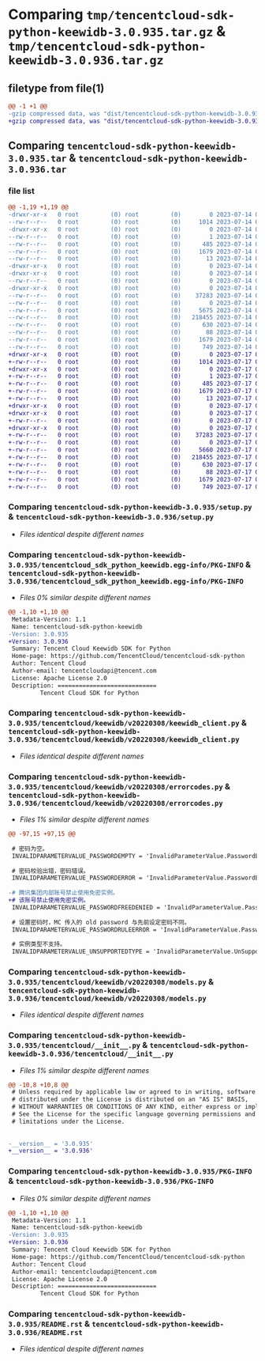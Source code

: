 # Comparing `tmp/tencentcloud-sdk-python-keewidb-3.0.935.tar.gz` & `tmp/tencentcloud-sdk-python-keewidb-3.0.936.tar.gz`

## filetype from file(1)

```diff
@@ -1 +1 @@
-gzip compressed data, was "dist/tencentcloud-sdk-python-keewidb-3.0.935.tar", last modified: Fri Jul 14 00:33:17 2023, max compression
+gzip compressed data, was "dist/tencentcloud-sdk-python-keewidb-3.0.936.tar", last modified: Mon Jul 17 00:29:47 2023, max compression
```

## Comparing `tencentcloud-sdk-python-keewidb-3.0.935.tar` & `tencentcloud-sdk-python-keewidb-3.0.936.tar`

### file list

```diff
@@ -1,19 +1,19 @@
-drwxr-xr-x   0 root         (0) root         (0)        0 2023-07-14 00:33:17.000000 tencentcloud-sdk-python-keewidb-3.0.935/
--rw-r--r--   0 root         (0) root         (0)     1014 2023-07-14 00:33:17.000000 tencentcloud-sdk-python-keewidb-3.0.935/setup.py
-drwxr-xr-x   0 root         (0) root         (0)        0 2023-07-14 00:33:17.000000 tencentcloud-sdk-python-keewidb-3.0.935/tencentcloud_sdk_python_keewidb.egg-info/
--rw-r--r--   0 root         (0) root         (0)        1 2023-07-14 00:33:17.000000 tencentcloud-sdk-python-keewidb-3.0.935/tencentcloud_sdk_python_keewidb.egg-info/dependency_links.txt
--rw-r--r--   0 root         (0) root         (0)      485 2023-07-14 00:33:17.000000 tencentcloud-sdk-python-keewidb-3.0.935/tencentcloud_sdk_python_keewidb.egg-info/SOURCES.txt
--rw-r--r--   0 root         (0) root         (0)     1679 2023-07-14 00:33:17.000000 tencentcloud-sdk-python-keewidb-3.0.935/tencentcloud_sdk_python_keewidb.egg-info/PKG-INFO
--rw-r--r--   0 root         (0) root         (0)       13 2023-07-14 00:33:17.000000 tencentcloud-sdk-python-keewidb-3.0.935/tencentcloud_sdk_python_keewidb.egg-info/top_level.txt
-drwxr-xr-x   0 root         (0) root         (0)        0 2023-07-14 00:33:17.000000 tencentcloud-sdk-python-keewidb-3.0.935/tencentcloud/
-drwxr-xr-x   0 root         (0) root         (0)        0 2023-07-14 00:33:17.000000 tencentcloud-sdk-python-keewidb-3.0.935/tencentcloud/keewidb/
--rw-r--r--   0 root         (0) root         (0)        0 2023-07-14 00:33:17.000000 tencentcloud-sdk-python-keewidb-3.0.935/tencentcloud/keewidb/__init__.py
-drwxr-xr-x   0 root         (0) root         (0)        0 2023-07-14 00:33:17.000000 tencentcloud-sdk-python-keewidb-3.0.935/tencentcloud/keewidb/v20220308/
--rw-r--r--   0 root         (0) root         (0)    37283 2023-07-14 00:33:17.000000 tencentcloud-sdk-python-keewidb-3.0.935/tencentcloud/keewidb/v20220308/keewidb_client.py
--rw-r--r--   0 root         (0) root         (0)        0 2023-07-14 00:33:17.000000 tencentcloud-sdk-python-keewidb-3.0.935/tencentcloud/keewidb/v20220308/__init__.py
--rw-r--r--   0 root         (0) root         (0)     5675 2023-07-14 00:33:17.000000 tencentcloud-sdk-python-keewidb-3.0.935/tencentcloud/keewidb/v20220308/errorcodes.py
--rw-r--r--   0 root         (0) root         (0)   218455 2023-07-14 00:33:17.000000 tencentcloud-sdk-python-keewidb-3.0.935/tencentcloud/keewidb/v20220308/models.py
--rw-r--r--   0 root         (0) root         (0)      630 2023-07-14 00:33:17.000000 tencentcloud-sdk-python-keewidb-3.0.935/tencentcloud/__init__.py
--rw-r--r--   0 root         (0) root         (0)       88 2023-07-14 00:33:17.000000 tencentcloud-sdk-python-keewidb-3.0.935/setup.cfg
--rw-r--r--   0 root         (0) root         (0)     1679 2023-07-14 00:33:17.000000 tencentcloud-sdk-python-keewidb-3.0.935/PKG-INFO
--rw-r--r--   0 root         (0) root         (0)      749 2023-07-14 00:33:17.000000 tencentcloud-sdk-python-keewidb-3.0.935/README.rst
+drwxr-xr-x   0 root         (0) root         (0)        0 2023-07-17 00:29:47.000000 tencentcloud-sdk-python-keewidb-3.0.936/
+-rw-r--r--   0 root         (0) root         (0)     1014 2023-07-17 00:29:47.000000 tencentcloud-sdk-python-keewidb-3.0.936/setup.py
+drwxr-xr-x   0 root         (0) root         (0)        0 2023-07-17 00:29:47.000000 tencentcloud-sdk-python-keewidb-3.0.936/tencentcloud_sdk_python_keewidb.egg-info/
+-rw-r--r--   0 root         (0) root         (0)        1 2023-07-17 00:29:47.000000 tencentcloud-sdk-python-keewidb-3.0.936/tencentcloud_sdk_python_keewidb.egg-info/dependency_links.txt
+-rw-r--r--   0 root         (0) root         (0)      485 2023-07-17 00:29:47.000000 tencentcloud-sdk-python-keewidb-3.0.936/tencentcloud_sdk_python_keewidb.egg-info/SOURCES.txt
+-rw-r--r--   0 root         (0) root         (0)     1679 2023-07-17 00:29:47.000000 tencentcloud-sdk-python-keewidb-3.0.936/tencentcloud_sdk_python_keewidb.egg-info/PKG-INFO
+-rw-r--r--   0 root         (0) root         (0)       13 2023-07-17 00:29:47.000000 tencentcloud-sdk-python-keewidb-3.0.936/tencentcloud_sdk_python_keewidb.egg-info/top_level.txt
+drwxr-xr-x   0 root         (0) root         (0)        0 2023-07-17 00:29:47.000000 tencentcloud-sdk-python-keewidb-3.0.936/tencentcloud/
+drwxr-xr-x   0 root         (0) root         (0)        0 2023-07-17 00:29:47.000000 tencentcloud-sdk-python-keewidb-3.0.936/tencentcloud/keewidb/
+-rw-r--r--   0 root         (0) root         (0)        0 2023-07-17 00:29:47.000000 tencentcloud-sdk-python-keewidb-3.0.936/tencentcloud/keewidb/__init__.py
+drwxr-xr-x   0 root         (0) root         (0)        0 2023-07-17 00:29:47.000000 tencentcloud-sdk-python-keewidb-3.0.936/tencentcloud/keewidb/v20220308/
+-rw-r--r--   0 root         (0) root         (0)    37283 2023-07-17 00:29:47.000000 tencentcloud-sdk-python-keewidb-3.0.936/tencentcloud/keewidb/v20220308/keewidb_client.py
+-rw-r--r--   0 root         (0) root         (0)        0 2023-07-17 00:29:47.000000 tencentcloud-sdk-python-keewidb-3.0.936/tencentcloud/keewidb/v20220308/__init__.py
+-rw-r--r--   0 root         (0) root         (0)     5660 2023-07-17 00:29:47.000000 tencentcloud-sdk-python-keewidb-3.0.936/tencentcloud/keewidb/v20220308/errorcodes.py
+-rw-r--r--   0 root         (0) root         (0)   218455 2023-07-17 00:29:47.000000 tencentcloud-sdk-python-keewidb-3.0.936/tencentcloud/keewidb/v20220308/models.py
+-rw-r--r--   0 root         (0) root         (0)      630 2023-07-17 00:29:47.000000 tencentcloud-sdk-python-keewidb-3.0.936/tencentcloud/__init__.py
+-rw-r--r--   0 root         (0) root         (0)       88 2023-07-17 00:29:47.000000 tencentcloud-sdk-python-keewidb-3.0.936/setup.cfg
+-rw-r--r--   0 root         (0) root         (0)     1679 2023-07-17 00:29:47.000000 tencentcloud-sdk-python-keewidb-3.0.936/PKG-INFO
+-rw-r--r--   0 root         (0) root         (0)      749 2023-07-17 00:29:47.000000 tencentcloud-sdk-python-keewidb-3.0.936/README.rst
```

### Comparing `tencentcloud-sdk-python-keewidb-3.0.935/setup.py` & `tencentcloud-sdk-python-keewidb-3.0.936/setup.py`

 * *Files identical despite different names*

### Comparing `tencentcloud-sdk-python-keewidb-3.0.935/tencentcloud_sdk_python_keewidb.egg-info/PKG-INFO` & `tencentcloud-sdk-python-keewidb-3.0.936/tencentcloud_sdk_python_keewidb.egg-info/PKG-INFO`

 * *Files 0% similar despite different names*

```diff
@@ -1,10 +1,10 @@
 Metadata-Version: 1.1
 Name: tencentcloud-sdk-python-keewidb
-Version: 3.0.935
+Version: 3.0.936
 Summary: Tencent Cloud Keewidb SDK for Python
 Home-page: https://github.com/TencentCloud/tencentcloud-sdk-python
 Author: Tencent Cloud
 Author-email: tencentcloudapi@tencent.com
 License: Apache License 2.0
 Description: ============================
         Tencent Cloud SDK for Python
```

### Comparing `tencentcloud-sdk-python-keewidb-3.0.935/tencentcloud/keewidb/v20220308/keewidb_client.py` & `tencentcloud-sdk-python-keewidb-3.0.936/tencentcloud/keewidb/v20220308/keewidb_client.py`

 * *Files identical despite different names*

### Comparing `tencentcloud-sdk-python-keewidb-3.0.935/tencentcloud/keewidb/v20220308/errorcodes.py` & `tencentcloud-sdk-python-keewidb-3.0.936/tencentcloud/keewidb/v20220308/errorcodes.py`

 * *Files 1% similar despite different names*

```diff
@@ -97,15 +97,15 @@
 
 # 密码为空。
 INVALIDPARAMETERVALUE_PASSWORDEMPTY = 'InvalidParameterValue.PasswordEmpty'
 
 # 密码校验出错，密码错误。
 INVALIDPARAMETERVALUE_PASSWORDERROR = 'InvalidParameterValue.PasswordError'
 
-# 腾讯集团内部账号禁止使用免密实例。
+# 该账号禁止使用免密实例。
 INVALIDPARAMETERVALUE_PASSWORDFREEDENIED = 'InvalidParameterValue.PasswordFreeDenied'
 
 # 设置密码时，MC 传入的 old password 与先前设定密码不同。
 INVALIDPARAMETERVALUE_PASSWORDRULEERROR = 'InvalidParameterValue.PasswordRuleError'
 
 # 实例类型不支持。
 INVALIDPARAMETERVALUE_UNSUPPORTEDTYPE = 'InvalidParameterValue.UnSupportedType'
```

### Comparing `tencentcloud-sdk-python-keewidb-3.0.935/tencentcloud/keewidb/v20220308/models.py` & `tencentcloud-sdk-python-keewidb-3.0.936/tencentcloud/keewidb/v20220308/models.py`

 * *Files identical despite different names*

### Comparing `tencentcloud-sdk-python-keewidb-3.0.935/tencentcloud/__init__.py` & `tencentcloud-sdk-python-keewidb-3.0.936/tencentcloud/__init__.py`

 * *Files 1% similar despite different names*

```diff
@@ -10,8 +10,8 @@
 # Unless required by applicable law or agreed to in writing, software
 # distributed under the License is distributed on an "AS IS" BASIS,
 # WITHOUT WARRANTIES OR CONDITIONS OF ANY KIND, either express or implied.
 # See the License for the specific language governing permissions and
 # limitations under the License.
 
 
-__version__ = '3.0.935'
+__version__ = '3.0.936'
```

### Comparing `tencentcloud-sdk-python-keewidb-3.0.935/PKG-INFO` & `tencentcloud-sdk-python-keewidb-3.0.936/PKG-INFO`

 * *Files 0% similar despite different names*

```diff
@@ -1,10 +1,10 @@
 Metadata-Version: 1.1
 Name: tencentcloud-sdk-python-keewidb
-Version: 3.0.935
+Version: 3.0.936
 Summary: Tencent Cloud Keewidb SDK for Python
 Home-page: https://github.com/TencentCloud/tencentcloud-sdk-python
 Author: Tencent Cloud
 Author-email: tencentcloudapi@tencent.com
 License: Apache License 2.0
 Description: ============================
         Tencent Cloud SDK for Python
```

### Comparing `tencentcloud-sdk-python-keewidb-3.0.935/README.rst` & `tencentcloud-sdk-python-keewidb-3.0.936/README.rst`

 * *Files identical despite different names*

